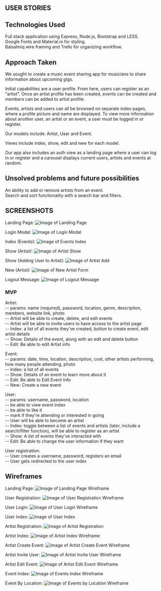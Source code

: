 ## USER STORIES
## Technologies Used
Full stack application using Express, Node.js, Bootstrap and LESS. <br>
Google Fonts and Material.io for styling.<br>
Balsalmiq wire framing and Trello for organizing workflow. <br>

## Approach Taken
We sought to create a music event sharing app for musicians to share information about upcoming gigs. <br>

Initial capabilities are a user profile. From here, users can register as an "artist". Once an artist profile has been created, events can be created and members can be added to artist profile.<br>

Events, artists and users can all be browsed on separate index pages, where a profile picture and name are displayed. To view more information about another user, an artist or an event, a user must be logged in or register. <br>

Our models include: Artist, User and Event. <br>

Views include index, show, edit and new for each model. <br>

Our app also includes an auth view as a landing page where a user can log in or register and a carousel displays current users, artists and events at random. <br>

## Unsolved problems and future possibilities
An ability to add or remove artists from an event. <br>
Search and sort functionality with a search bar and filters. <br>

## SCREENSHOTS
Landing Page:
![Image of Landing Page](screenshots/landing_page.png)

Login Modal:
![Image of Login Modal](screenshots/login_modal.png)

Index (Events):
![Image of Events Index](screenshots/index2.png)

Show (Artist):
![Image of Artist Show](screenshots/artist_show.png)

Show (Adding User to Artist):
![Image of Artist Add](screenshots/artist_show2.png)

New (Artist):
![Image of New Artist Form](screenshots/new_form.png)

Logout Message:
![Image of Logout Message](screenshots/logout_msg.png)



### MVP

Artist: <br>
-- params: name (required), password, location, genre, description, members, website link, photo <br>
-- Artist will be able to create, delete, and edit events <br>
-- Artist will be able to invite users to have access to the artist page <br>
-- Index: a list of all events they've created, button to create event, edit artist details <br>
-- Show: Details of the event, along with an edit and delete button <br>
-- Edit: Be able to edit Artist info <br>

Event: <br>
-- params: date, time, location, description, cost, other artists performing, how many people attending, photo <br>
-- Index: a list of all events <br>
-- Show: Details of an event to learn more about it <br>
-- Edit: Be able to Edit Event Info <br>
-- New: Create a new event <br>

User: <br>
-- params: username, password, location <br>
-- be able to view event index <br>
-- be able to like it <br>
-- mark if they're attending or interested in going <br>
-- User will be able to become an artist <br>
-- Index: toggle between a list of events and artists (later, include a search/filter function), will be able to register as an artist <br>
-- Show: A list of events they've interacted with <br>
-- Edit: Be able to change the user information if they want <br>

User registration: <br>
-- User creates a username, password, registers an email <br>
-- User gets redirected to the user index <br>



## Wireframes

Landing Page:
![Image of Landing Page Wireframe](wireframes/project_2_wireframes/landing_page_wireframe.png)

User Registration:
![Image of User Registration Wireframe](wireframes/project_2_wireframes/user_artist_registration.png)

User Login:
![Image of User Login Wireframe](wireframes/project_2_wireframes/user_login_wireframe.png)

User Index:
![Image of User Index](wireframes/project_2_wireframes/user_index_wireframe.png)

Artist Registration:
![Image of Artist Registration](wireframes/project_2_wireframes/user_artist_registration.png)

Artist Index:
![Image of Artist Index Wireframe](wireframes/project_2_wireframes/artist_index.wireframe.png)

Artist Create Event:
![Image of Artist Create Event Wireframe](wireframes/project_2_wireframes/create_event_wireframe.png)

Artist Invite User:
![Image of Artist Invite User Wireframe](wireframes/project_2_wireframes/artist_invite_users_wireframe.png)

Artist Edit Event:
![Image of Artist Edit Event Wireframe](wireframes/project_2_wireframes/edit_event_wireframe.png)

Event Index:
![Image of Events Index Wireframe](wireframes/project_2_wireframes/events_index_wireframe.png)

Event By Location:
![Image of Events by Location Wireframe](wireframes/project_2_wireframes/wireframe_search_by_location.png)
